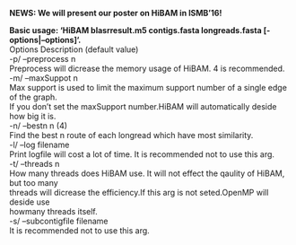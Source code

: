<p><strong>NEWS: We will present our poster on HiBAM in ISMB’16!</strong><br>

<p><strong>Basic usage: ‘HiBAM blasrresult.m5 contigs.fasta longreads.fasta [-options|–options]‘.</strong> <br>
Options Description (default value) <br>
-p/ –preprocess n <br>
    Preprocess will dicrease the memory usage of HiBAM. 4 is recommended. <br>
-m/ –maxSuppot n <br>
    Max support is used to limit the maximum support number of a single edge of the graph. <br>
    If you don’t set the maxSupport number.HiBAM will automatically deside how big it is. <br>
-n/ –bestn n (4) <br>
    Find the best n route of each longread which have most similarity. <br>
-l/ –log filename <br>
    Print logfile will cost a lot of time. It is recommended not to use this arg. <br>
-t/ –threads n <br>
    How many threads does HiBAM use. It will not effect the qaulity of HiBAM, but too many <br>
    threads will dicrease the efficiency.If this arg is not seted.OpenMP will deside use  <br>
    howmany threads itself. <br>
-s/ –subcontigfile filename  <br>
    It is recommended not to use this arg.</p>
